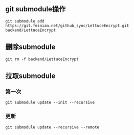 
## git submodule操作

`git submodule add https://git.feinian.net/github_sync/LettuceEncrypt.git backend/LettuceEncrypt`

## 删除submodule

`git rm -f backend/LettuceEncrypt`

## 拉取submodule

### 第一次

`git submodule update --init --recursive`

### 更新

`git submodule update --recursive --remote`

